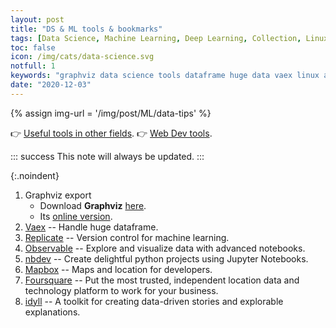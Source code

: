 ```yaml
---
layout: post
title: "DS & ML tools & bookmarks"
tags: [Data Science, Machine Learning, Deep Learning, Collection, Linux]
toc: false
icon: /img/cats/data-science.svg
notfull: 1
keywords: "graphviz data science tools dataframe huge data vaex linux app ubuntu pop os mac macos office online tools app applications pdf multi platform unix windows education chrome extension pluugin math"
date: "2020-12-03"
---
```


{% assign img-url = '/img/post/ML/data-tips' %}

👉 [Useful tools in other fields](/good-applications/).
👉 [Web Dev tools](/web-dev-tools/).

::: success
This note will always be updated.
:::

{:.noindent}
1. Graphviz export
   - Download **Graphviz** [here](https://graphviz.gitlab.io/download/).
   - Its [online version](http://webgraphviz.com/).
2. [Vaex](https://github.com/vaexio/vaex) -- Handle huge dataframe.
3. [Replicate](https://replicate.ai/) -- Version control for machine learning.
4. [Observable](https://observablehq.com/) -- Explore and visualize data with advanced notebooks.
5. [nbdev](https://github.com/fastai/nbdev) -- Create delightful python projects using Jupyter Notebooks.
6. [Mapbox](https://www.mapbox.com/) -- Maps and location for developers.
7. [Foursquare](https://foursquare.com/) -- Put the most trusted, independent location data and technology platform to work for your business.
8. [idyll](https://idyll-lang.org/) -- A toolkit for creating data-driven stories and explorable explanations.
